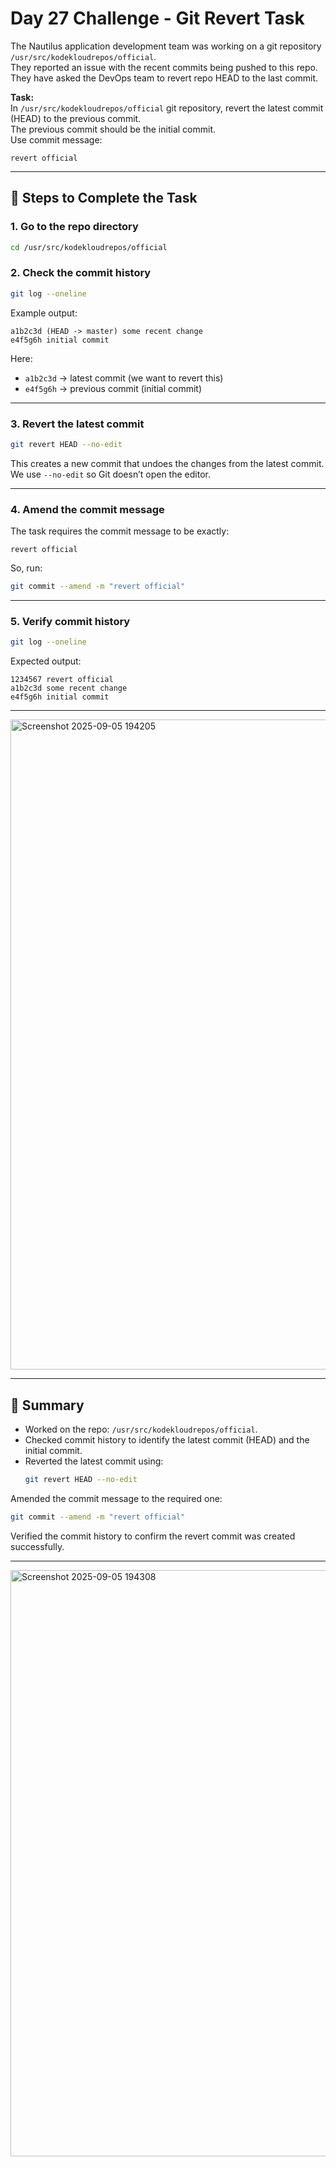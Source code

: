# Day 27 Challenge - Git Revert Task

The Nautilus application development team was working on a git repository `/usr/src/kodekloudrepos/official`.  
They reported an issue with the recent commits being pushed to this repo.  
They have asked the DevOps team to revert repo HEAD to the last commit.  

**Task:**  
In `/usr/src/kodekloudrepos/official` git repository, revert the latest commit (HEAD) to the previous commit.  
The previous commit should be the initial commit.  
Use commit message:  
```
revert official
```

---

## 🔹 Steps to Complete the Task

### 1. Go to the repo directory
```bash
cd /usr/src/kodekloudrepos/official
```

### 2. Check the commit history
```bash
git log --oneline
```

Example output:
```
a1b2c3d (HEAD -> master) some recent change
e4f5g6h initial commit
```

Here:  
- `a1b2c3d` → latest commit (we want to revert this)  
- `e4f5g6h` → previous commit (initial commit)  

---

### 3. Revert the latest commit
```bash
git revert HEAD --no-edit
```

This creates a new commit that undoes the changes from the latest commit.  
We use `--no-edit` so Git doesn’t open the editor.  

---

### 4. Amend the commit message
The task requires the commit message to be exactly:
```
revert official
```

So, run:
```bash
git commit --amend -m "revert official"
```

---

### 5. Verify commit history
```bash
git log --oneline
```

Expected output:
```
1234567 revert official
a1b2c3d some recent change
e4f5g6h initial commit
```

---
<img width="1912" height="1040" alt="Screenshot 2025-09-05 194205" src="https://github.com/user-attachments/assets/e31c26c5-9b1b-41b5-b463-609239a83ef7" />

---

## 📌 Summary
- Worked on the repo: `/usr/src/kodekloudrepos/official`.  
- Checked commit history to identify the latest commit (HEAD) and the initial commit.  
- Reverted the latest commit using:
  ```bash
  git revert HEAD --no-edit
Amended the commit message to the required one:

  ```bash
  git commit --amend -m "revert official"
  ```
Verified the commit history to confirm the revert commit was created successfully.

---
<img width="1720" height="938" alt="Screenshot 2025-09-05 194308" src="https://github.com/user-attachments/assets/fa156b20-465f-48bc-9b1e-9332943d5127" />
